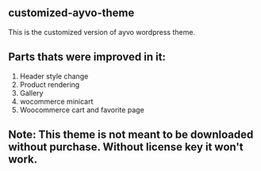 ## customized-ayvo-theme
This is the customized version of ayvo wordpress theme. 

## Parts thats were improved in it:
1. Header style change
2. Product rendering
3. Gallery
4. wocommerce minicart
5. Woocommerce cart and favorite page

## Note: This theme is not meant to be downloaded without purchase. Without license key it won't work. 
